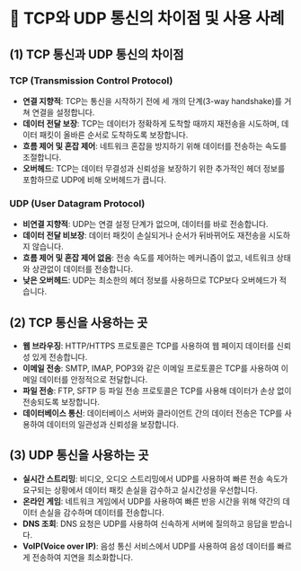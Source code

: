 # 📌 TCP와 UDP 통신의 차이점 및 사용 사례

## (1) TCP 통신과 UDP 통신의 차이점

### TCP (Transmission Control Protocol)
- **연결 지향적**: TCP는 통신을 시작하기 전에 세 개의 단계(3-way handshake)를 거쳐 연결을 설정합니다.
- **데이터 전달 보장**: TCP는 데이터가 정확하게 도착할 때까지 재전송을 시도하며, 데이터 패킷이 올바른 순서로 도착하도록 보장합니다.
- **흐름 제어 및 혼잡 제어**: 네트워크 혼잡을 방지하기 위해 데이터를 전송하는 속도를 조절합니다.
- **오버헤드**: TCP는 데이터 무결성과 신뢰성을 보장하기 위한 추가적인 헤더 정보를 포함하므로 UDP에 비해 오버헤드가 큽니다.

### UDP (User Datagram Protocol)
- **비연결 지향적**: UDP는 연결 설정 단계가 없으며, 데이터를 바로 전송합니다.
- **데이터 전달 비보장**: 데이터 패킷이 손실되거나 순서가 뒤바뀌어도 재전송을 시도하지 않습니다.
- **흐름 제어 및 혼잡 제어 없음**: 전송 속도를 제어하는 메커니즘이 없고, 네트워크 상태와 상관없이 데이터를 전송합니다.
- **낮은 오버헤드**: UDP는 최소한의 헤더 정보를 사용하므로 TCP보다 오버헤드가 적습니다.

## (2) TCP 통신을 사용하는 곳

- **웹 브라우징**: HTTP/HTTPS 프로토콜은 TCP를 사용하여 웹 페이지 데이터를 신뢰성 있게 전송합니다.
- **이메일 전송**: SMTP, IMAP, POP3와 같은 이메일 프로토콜은 TCP를 사용하여 이메일 데이터를 안정적으로 전달합니다.
- **파일 전송**: FTP, SFTP 등 파일 전송 프로토콜은 TCP를 사용해 데이터가 손상 없이 전송되도록 보장합니다.
- **데이터베이스 통신**: 데이터베이스 서버와 클라이언트 간의 데이터 전송은 TCP를 사용하여 데이터의 일관성과 신뢰성을 보장합니다.

## (3) UDP 통신을 사용하는 곳

- **실시간 스트리밍**: 비디오, 오디오 스트리밍에서 UDP를 사용하여 빠른 전송 속도가 요구되는 상황에서 데이터 패킷 손실을 감수하고 실시간성을 우선합니다.
- **온라인 게임**: 네트워크 게임에서 UDP를 사용하여 빠른 반응 시간을 위해 약간의 데이터 손실을 감수하며 데이터를 전송합니다.
- **DNS 조회**: DNS 요청은 UDP를 사용하여 신속하게 서버에 질의하고 응답을 받습니다.
- **VoIP(Voice over IP)**: 음성 통신 서비스에서 UDP를 사용하여 음성 데이터를 빠르게 전송하여 지연을 최소화합니다.
